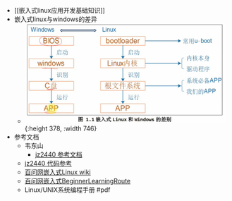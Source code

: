 - [[嵌入式linux应用开发基础知识]]
- 嵌入式linux与windows的差异
	- ![image.png](../assets/image_1692876563282_0.png){:height 378, :width 746}
- 参考文档
	- 韦东山
		- [jz2440 参考文档](http://wiki.100ask.org/Jz2440)
	- [jz2440 代码参考](https://github.com/zzb2760715357/100ask)
	- [百问网嵌入式Linux wiki](http://wiki.100ask.org/Mainpage)
	- [百问网嵌入式BeginnerLearningRoute](http://wiki.100ask.org/BeginnerLearningRoute)
	- Linux/UNIX系统编程手册 #pdf